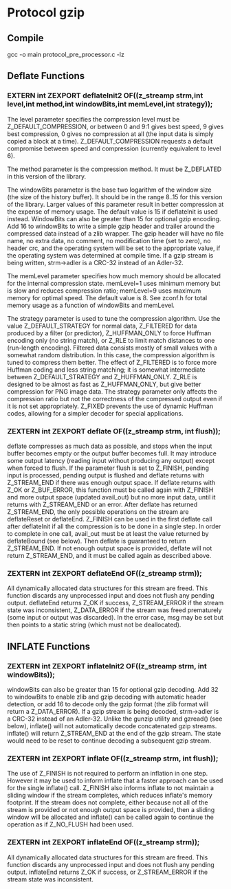 # Protocol gzip

## Compile

gcc -o main protocol_pre_processor.c -lz

## Deflate Functions

### EXTERN int ZEXPORT deflateInit2 OF((z_streamp strm,int  level,int  method,int  windowBits,int  memLevel,int  strategy));

The level parameter specifies the compression level must be Z_DEFAULT_COMPRESSION, or
between 0 and 9:1 gives best speed, 9 gives best compression, 0 gives no compression 
at all (the input data is simply copied a block at a time).  Z_DEFAULT_COMPRESSION 
requests a default compromise between speed and compression
(currently equivalent to level 6).

The method parameter is the compression method. It must be Z_DEFLATED in this version 
of the library.

The windowBits parameter is the base two logarithm of the window size (the size of
the history buffer). It should be in the range 8..15 for this version of the 
library. Larger values of this parameter result in better compression at the expense
of memory usage. The default value is 15 if deflateInit is used instead.
WindowBits can also be greater than 15 for optional gzip encoding. Add 16 to 
windowBits to write a simple gzip header and trailer around the compressed data 
instead of a zlib wrapper. The gzip header will have no file name, no extra data, 
no comment, no modification time (set to zero), no header crc, and the operating 
system will be set to the appropriate value, if the operating system was determined 
at compile time. If a gzip stream is being written, strm->adler is a CRC-32 instead 
of an Adler-32.

The memLevel parameter specifies how much memory should be allocated
for the internal compression state.  memLevel=1 uses minimum memory but is
slow and reduces compression ratio; memLevel=9 uses maximum memory for
optimal speed.  The default value is 8.  See zconf.h for total memory usage
as a function of windowBits and memLevel.

The strategy parameter is used to tune the compression algorithm. Use the value
Z_DEFAULT_STRATEGY for normal data, Z_FILTERED for data produced by a filter 
(or predictor), Z_HUFFMAN_ONLY to force Huffman encoding only (no string match), 
or Z_RLE to limit match distances to one (run-length encoding). Filtered data 
consists mostly of small values with a somewhat random distribution. In this case, 
the compression algorithm is tuned to compress them better. The effect of Z_FILTERED
is to force more Huffman coding and less string matching; it is somewhat intermediate
between Z_DEFAULT_STRATEGY and Z_HUFFMAN_ONLY. Z_RLE is designed to be almost as fast
as Z_HUFFMAN_ONLY, but give better compression for PNG image data. The strategy 
parameter only affects the compression ratio but not the correctness of the compressed
output even if it is not set appropriately. Z_FIXED prevents the use of dynamic
Huffman codes, allowing for a simpler decoder for special applications.

### ZEXTERN int ZEXPORT deflate OF((z_streamp strm, int flush));

deflate compresses as much data as possible, and stops when the input buffer 
becomes empty or the output buffer becomes full. It may introduce some output 
latency (reading input without producing any output) except when forced to flush.
If the parameter flush is set to Z_FINISH, pending input is processed, pending 
output is flushed and deflate returns with Z_STREAM_END if there was enough output
space. If deflate returns with Z_OK or Z_BUF_ERROR, this function must be called 
again with Z_FINISH and more output space (updated avail_out) but no more input 
data, until it returns with Z_STREAM_END or an error. After deflate has returned
Z_STREAM_END, the only possible operations on the stream are deflateReset or 
deflateEnd.
Z_FINISH can be used in the first deflate call after deflateInit if all the 
compression is to be done in a single step. In order to complete in one call, 
avail_out must be at least the value returned by deflateBound (see below). Then 
deflate is guaranteed to return Z_STREAM_END. If not enough output space is 
provided, deflate will not return Z_STREAM_END, and it must be called again as 
described above. 

### ZEXTERN int ZEXPORT deflateEnd OF((z_streamp strm));

All dynamically allocated data structures for this stream are freed. This function
discards any unprocessed input and does not flush any pending output.
deflateEnd returns Z_OK if success, Z_STREAM_ERROR if the stream state was inconsistent,
Z_DATA_ERROR if the stream was freed prematurely (some input or output was discarded).
In the error case, msg may be set but then points to a static string (which must not
be deallocated).

## INFLATE Functions

### ZEXTERN int ZEXPORT inflateInit2 OF((z_streamp strm, int windowBits));

windowBits can also be greater than 15 for optional gzip decoding. Add 32 to 
windowBits to enable zlib and gzip decoding with automatic header detection,
or add 16 to decode only the gzip format (the zlib format will return a Z_DATA_ERROR).
If a gzip stream is being decoded, strm->adler is a CRC-32 instead of an Adler-32.
Unlike the gunzip utility and gzread() (see below), inflate() will not automatically
decode concatenated gzip streams. inflate() will return Z_STREAM_END at the end of the
gzip stream. The state would need to be reset to continue decoding a subsequent gzip
stream. 

### ZEXTERN int ZEXPORT inflate OF((z_streamp strm, int flush));

The use of Z_FINISH is not required to perform an inflation in one step. However
it may be used to inform inflate that a faster approach can be used for the single
inflate() call. Z_FINISH also informs inflate to not maintain a sliding window if the
stream completes, which reduces inflate's memory footprint. If the stream does not
complete, either because not all of the stream is provided or not enough output space
is provided, then a sliding window will be allocated and inflate() can be called
again to continue the operation as if Z_NO_FLUSH had been used.

### ZEXTERN int ZEXPORT inflateEnd OF((z_streamp strm));

All dynamically allocated data structures for this stream are freed. This function
discards any unprocessed input and does not flush any pending output.
inflateEnd returns Z_OK if success, or Z_STREAM_ERROR if the stream state was
inconsistent. 